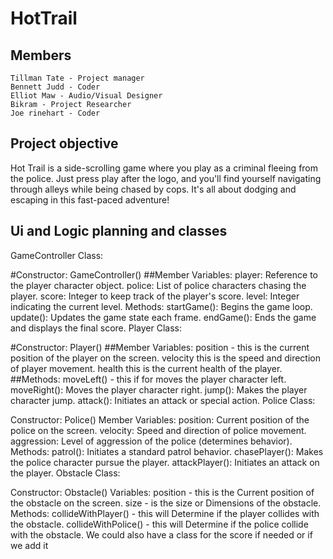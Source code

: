 # HotTrail

## Members
    Tillman Tate - Project manager
    Bennett Judd - Coder
    Elliot Maw - Audio/Visual Designer
    Bikram - Project Researcher
    Joe rinehart - Coder
    
## Project objective
Hot Trail is a side-scrolling game where you play as a criminal fleeing from the police.
Just press play after the logo, and you'll find yourself navigating through alleys while being chased by cops.
It's all about dodging and escaping in this fast-paced adventure!
## Ui and Logic planning and classes
GameController Class:

#Constructor: GameController()
##Member Variables:
player: Reference to the player character object.
police: List of police characters chasing the player.
score: Integer to keep track of the player's score.
level: Integer indicating the current level.
Methods:
startGame(): Begins the game loop.
update(): Updates the game state each frame.
endGame(): Ends the game and displays the final score.
Player Class:

#Constructor: Player()
##Member Variables:
position - this is the current position of the player on the screen.
velocity this is the speed and direction of player movement.
health this is the current health of the player.
##Methods:
moveLeft() - this if for moves the player character left.
moveRight(): Moves the player character right.
jump(): Makes the player character jump.
attack(): Initiates an attack or special action.
Police Class:

Constructor: Police()
Member Variables:
position: Current position of the police on the screen.
velocity: Speed and direction of police movement.
aggression: Level of aggression of the police (determines behavior).
Methods:
patrol(): Initiates a standard patrol behavior.
chasePlayer(): Makes the police character pursue the player.
attackPlayer(): Initiates an attack on the player.
Obstacle Class:

Constructor: Obstacle()
Variables:
position - this is the Current position of the obstacle on the screen.
size - is the size or Dimensions of the obstacle.
Methods:
collideWithPlayer() - this will Determine if the player collides with the obstacle.
collideWithPolice() - this will Determine if the police collide with the obstacle.
We could also have a class for the score if needed or if we add it



